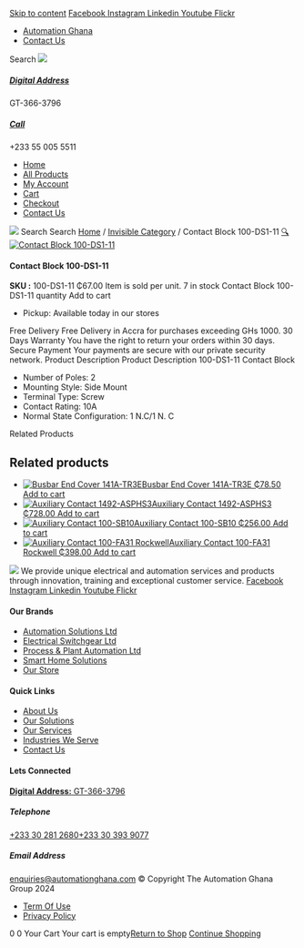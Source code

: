[Skip to content](https://store.automationghana.com/product/contact-block-100-ds1-11/#content)
[ Facebook ](https://www.facebook.com/automationgh/) [ Instagram ](https://www.instagram.com/automationgh/) [ Linkedin ](https://www.linkedin.com/company/the-automation-ghana-limited/) [ Youtube ](https://www.youtube.com/channel/UCurrRDUSm5oIW39VXjn1u0w) [ Flickr ](https://www.flickr.com/photos/181794037@N07/)
  * [ Automation Ghana ](https://automationghana.com)
  * [ Contact Us ](https://store.automationghana.com/contact/)


Search
[ ![](https://store.automationghana.com/wp-content/uploads/2024/04/Website-TAGG-Logo-BLUE.png) ](https://store.automationghana.com/)
[ ](https://maps.app.goo.gl/m4xeaagWCNbLk4jM6)
#####  [ Digital Address ](https://maps.app.goo.gl/m4xeaagWCNbLk4jM6)
GT-366-3796 
[ ](tel:+233550055511)
#####  [ Call ](tel:+233550055511)
+233 55 005 5511 
  * [Home](https://store.automationghana.com/)
  * [All Products](https://store.automationghana.com/shop/)
  * [My Account](https://store.automationghana.com/my-account/)
  * [Cart](https://store.automationghana.com/cart/)
  * [Checkout](https://store.automationghana.com/checkout/)
  * [Contact Us](https://store.automationghana.com/contact/)


[![](https://store.automationghana.com/wp-content/uploads/2024/04/AutomationGhana_logo_white.png)](https://store.automationghana.com)
Search
Search
[Home](https://store.automationghana.com) / [Invisible Category](https://store.automationghana.com/product-category/invisible-category/) / Contact Block 100-DS1-11
[🔍](https://store.automationghana.com/product/contact-block-100-ds1-11/)
[![Contact Block 100-DS1-11](https://store.automationghana.com/wp-content/uploads/2020/12/100-DS1-11.jpg)](https://store.automationghana.com/wp-content/uploads/2020/12/100-DS1-11.jpg)
####  Contact Block 100-DS1-11 
**SKU :** 100-DS1-11 
₵67.00
Item is sold per unit.
7 in stock
Contact Block 100-DS1-11 quantity
Add to cart
  * Pickup: Available today in our stores


Free Delivery 
Free Delivery in Accra for purchases exceeding GHs 1000. 
30 Days Warranty 
You have the right to return your orders within 30 days. 
Secure Payment 
Your payments are secure with our private security network. 
Product Description
Product Description
100-DS1-11 Contact Block 
  * Number of Poles: 2
  * Mounting Style: Side Mount
  * Terminal Type: Screw
  * Contact Rating: 10A
  * Normal State Configuration: 1 N.C/1 N. C


Related Products 
## Related products
  * [![Busbar End Cover 141A-TR3E](https://store.automationghana.com/wp-content/uploads/2020/12/141A-TR3E-300x300.jpg)Busbar End Cover 141A-TR3E ₵78.50 ](https://store.automationghana.com/product/busbar-end-cover-141a-tr3e/)
[Add to cart](https://store.automationghana.com/product/contact-block-100-ds1-11/?add-to-cart=2977)
  * [![Auxiliary Contact 1492-ASPHS3](https://store.automationghana.com/wp-content/uploads/2020/12/1492-ASPHS3-300x300.jpg)Auxiliary Contact 1492-ASPHS3 ₵728.00 ](https://store.automationghana.com/product/auxiliary-contact-1492-asphs3/)
[Add to cart](https://store.automationghana.com/product/contact-block-100-ds1-11/?add-to-cart=2969)
  * [![Auxiliary Contact 100-SB10](https://store.automationghana.com/wp-content/uploads/2020/11/Auxilliary-Contact-300x300.jpg)Auxiliary Contact 100-SB10 ₵256.00 ](https://store.automationghana.com/product/auxiliary-contact-100-sb10/)
[Add to cart](https://store.automationghana.com/product/contact-block-100-ds1-11/?add-to-cart=2952)
  * [![Auxiliary Contact 100-FA31 Rockwell](https://store.automationghana.com/wp-content/uploads/2020/11/Auxilliary-Contact-Block-100-FA31.jpg)Auxiliary Contact 100-FA31 Rockwell ₵398.00 ](https://store.automationghana.com/product/auxiliary-contact-100-fa31-rockwell/)
[Add to cart](https://store.automationghana.com/product/contact-block-100-ds1-11/?add-to-cart=2937)


![](https://store.automationghana.com/wp-content/uploads/2024/04/AutomationGhana_logo_white.png)
We provide unique electrical and automation services and products through innovation, training and exceptional customer service.
[ Facebook ](https://www.facebook.com/automationgh/) [ Instagram ](https://www.instagram.com/automationgh/) [ Linkedin ](https://www.linkedin.com/company/the-automation-ghana-limited/) [ Youtube ](https://www.youtube.com/channel/UCurrRDUSm5oIW39VXjn1u0w) [ Flickr ](https://www.flickr.com/photos/181794037@N07/)
#### Our Brands
  * [ Automation Solutions Ltd ](https://store.automationghana.com/product/contact-block-100-ds1-11/)
  * [ Electrical Switchgear Ltd ](https://store.automationghana.com/product/contact-block-100-ds1-11/)
  * [ Process & Plant Automation Ltd ](https://store.automationghana.com/product/contact-block-100-ds1-11/)
  * [ Smart Home Solutions ](https://store.automationghana.com/product/contact-block-100-ds1-11/)
  * [ Our Store ](https://store.automationghana.com/product/contact-block-100-ds1-11/)


#### Quick Links
  * [ About Us ](https://store.automationghana.com/product/contact-block-100-ds1-11/)
  * [ Our Solutions ](https://store.automationghana.com/product/contact-block-100-ds1-11/)
  * [ Our Services ](https://store.automationghana.com/product/contact-block-100-ds1-11/)
  * [ Industries We Serve ](https://store.automationghana.com/product/contact-block-100-ds1-11/)
  * [ Contact Us ](https://store.automationghana.com/product/contact-block-100-ds1-11/)


#### Lets Connected
[**Digital Address:** GT-366-3796](https://maps.app.goo.gl/m4xeaagWCNbLk4jM6)
#####  Telephone 
[ +233 30 281 2680](tel:+233302812680)[+233 30 393 9077](https://store.automationghana.com/product/contact-block-100-ds1-11/+233303939077)
#####  Email Address 
enquiries@automationghana.com 
© Copyright The Automation Ghana Group 2024
  * [ Term Of Use ](https://store.automationghana.com/product/contact-block-100-ds1-11/)
  * [ Privacy Policy ](https://store.automationghana.com/product/contact-block-100-ds1-11/)


0
0
Your Cart
Your cart is empty[Return to Shop](https://store.automationghana.com/shop/)
[Continue Shopping](https://store.automationghana.com/product/contact-block-100-ds1-11/)
